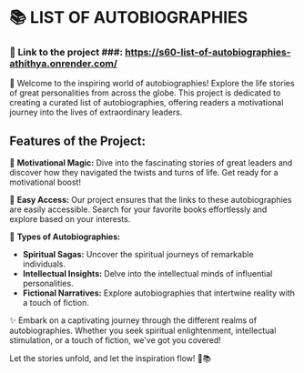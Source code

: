 # 📚 LIST OF AUTOBIOGRAPHIES

### 🔗 Link to the project ###: https://s60-list-of-autobiographies-athithya.onrender.com/

🌟 Welcome to the inspiring world of autobiographies! Explore the life stories of great personalities from across the globe. This project is dedicated to creating a curated list of autobiographies, offering readers a motivational journey into the lives of extraordinary leaders.

## Features of the Project:

🚀 **Motivational Magic:** Dive into the fascinating stories of great leaders and discover how they navigated the twists and turns of life. Get ready for a motivational boost!

🔗 **Easy Access:** Our project ensures that the links to these autobiographies are easily accessible. Search for your favorite books effortlessly and explore based on your interests.

📖 **Types of Autobiographies:**
- **Spiritual Sagas:** Uncover the spiritual journeys of remarkable individuals.
- **Intellectual Insights:** Delve into the intellectual minds of influential personalities.
- **Fictional Narratives:** Explore autobiographies that intertwine reality with a touch of fiction.

✨ Embark on a captivating journey through the different realms of autobiographies. Whether you seek spiritual enlightenment, intellectual stimulation, or a touch of fiction, we've got you covered!

Let the stories unfold, and let the inspiration flow! 🌈📚

